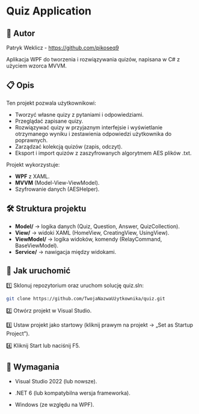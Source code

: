 # Quiz Application

## 👤 Autor

Patryk Weklicz - https://github.com/pikoseq9

Aplikacja WPF do tworzenia i rozwiązywania quizów, napisana w C# z użyciem wzorca MVVM.

## 📋 Opis

Ten projekt pozwala użytkownikowi:
- Tworzyć własne quizy z pytaniami i odpowiedziami.
- Przeglądać zapisane quizy.
- Rozwiązywać quizy w przyjaznym interfejsie i wyświetlanie otrzymanego wyniku i zestawienia odpowiedzi użytkownika do poprawnych.
- Zarządzać kolekcją quizów (zapis, odczyt).
- Eksport i import quizów z zaszyfrowanych algorytmem AES plików .txt.

Projekt wykorzystuje:
- **WPF** z XAML.
- **MVVM** (Model-View-ViewModel).
- Szyfrowanie danych (AESHelper).

## 🛠️ Struktura projektu

- **Model/** → logika danych (Quiz, Question, Answer, QuizCollection).
- **View/** → widoki XAML (HomeView, CreatingView, UsingView).
- **ViewModel/** → logika widoków, komendy (RelayCommand, BaseViewModel).
- **Service/** → nawigacja między widokami.

## 🚀 Jak uruchomić

1️⃣ Sklonuj repozytorium oraz uruchom solucję quiz.sln:
```bash
git clone https://github.com/TwojaNazwaUżytkownika/quiz.git
```
2️⃣ Otwórz projekt w Visual Studio.

3️⃣ Ustaw projekt jako startowy (kliknij prawym na projekt → „Set as Startup Project”).

4️⃣ Kliknij Start lub naciśnij F5.

## 💾 Wymagania

- Visual Studio 2022 (lub nowsze).

- .NET 6 (lub kompatybilna wersja frameworka).

- Windows (ze względu na WPF).
